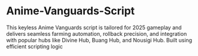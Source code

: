 # Anime-Vanguards-Script
This keyless Anime Vanguards script is tailored for 2025 gameplay and delivers seamless farming automation, rollback precision, and integration with popular hubs like Divine Hub, Buang Hub, and Nousigi Hub. Built using efficient scripting logic
